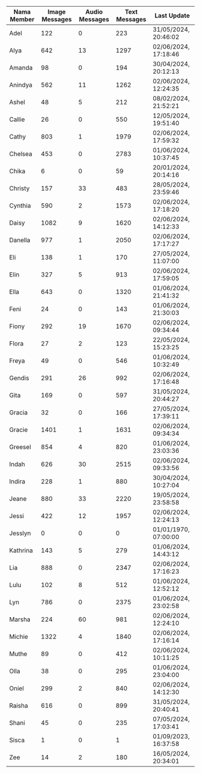 | Nama Member | Image Messages | Audio Messages | Text Messages | Last Update |
| ------ | -------------- | -------------- | ------------- | ------------ |
| Adel | 122 | 0 | 223 | 31/05/2024, 20:46:02 |
| Alya | 642 | 13 | 1297 | 02/06/2024, 17:18:46 |
| Amanda | 98 | 0 | 194 | 30/04/2024, 20:12:13 |
| Anindya | 562 | 11 | 1262 | 02/06/2024, 12:24:35 |
| Ashel | 48 | 5 | 212 | 08/02/2024, 21:52:21 |
| Callie | 26 | 0 | 550 | 12/05/2024, 19:51:40 |
| Cathy | 803 | 1 | 1979 | 02/06/2024, 17:59:32 |
| Chelsea | 453 | 0 | 2783 | 01/06/2024, 10:37:45 |
| Chika | 6 | 0 | 59 | 20/01/2024, 20:14:16 |
| Christy | 157 | 33 | 483 | 28/05/2024, 23:59:46 |
| Cynthia | 590 | 2 | 1573 | 02/06/2024, 17:18:20 |
| Daisy | 1082 | 9 | 1620 | 02/06/2024, 14:12:33 |
| Danella | 977 | 1 | 2050 | 02/06/2024, 17:17:27 |
| Eli | 138 | 1 | 170 | 27/05/2024, 11:07:00 |
| Elin | 327 | 5 | 913 | 02/06/2024, 17:59:05 |
| Ella | 643 | 0 | 1320 | 01/06/2024, 21:41:32 |
| Feni | 24 | 0 | 143 | 01/06/2024, 21:30:03 |
| Fiony | 292 | 19 | 1670 | 02/06/2024, 09:34:44 |
| Flora | 27 | 2 | 123 | 22/05/2024, 15:23:25 |
| Freya | 49 | 0 | 546 | 01/06/2024, 10:32:49 |
| Gendis | 291 | 26 | 992 | 02/06/2024, 17:16:48 |
| Gita | 169 | 0 | 597 | 31/05/2024, 20:44:27 |
| Gracia | 32 | 0 | 166 | 27/05/2024, 17:39:11 |
| Gracie | 1401 | 1 | 1631 | 02/06/2024, 09:34:34 |
| Greesel | 854 | 4 | 820 | 01/06/2024, 23:03:36 |
| Indah | 626 | 30 | 2515 | 02/06/2024, 09:33:56 |
| Indira | 228 | 1 | 880 | 30/04/2024, 10:27:04 |
| Jeane | 880 | 33 | 2220 | 19/05/2024, 23:58:58 |
| Jessi | 422 | 12 | 1957 | 02/06/2024, 12:24:13 |
| Jesslyn | 0 | 0 | 0 | 01/01/1970, 07:00:00 |
| Kathrina | 143 | 5 | 279 | 01/06/2024, 14:43:12 |
| Lia | 888 | 0 | 2347 | 02/06/2024, 17:16:23 |
| Lulu | 102 | 8 | 512 | 01/06/2024, 12:52:12 |
| Lyn | 786 | 0 | 2375 | 01/06/2024, 23:02:58 |
| Marsha | 224 | 60 | 981 | 02/06/2024, 12:24:10 |
| Michie | 1322 | 4 | 1840 | 02/06/2024, 17:16:14 |
| Muthe | 89 | 0 | 412 | 02/06/2024, 10:11:25 |
| Olla | 38 | 0 | 295 | 01/06/2024, 23:04:00 |
| Oniel | 299 | 2 | 840 | 02/06/2024, 14:12:30 |
| Raisha | 616 | 0 | 899 | 31/05/2024, 20:40:41 |
| Shani | 45 | 0 | 235 | 07/05/2024, 17:03:41 |
| Sisca | 1 | 0 | 1 | 01/09/2023, 16:37:58 |
| Zee | 14 | 2 | 180 | 16/05/2024, 20:34:01 |
